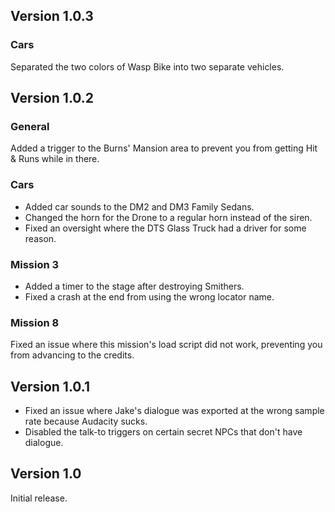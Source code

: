 ## Version 1.0.3
### Cars
Separated the two colors of Wasp Bike into two separate vehicles.

## Version 1.0.2
### General
Added a trigger to the Burns' Mansion area to prevent you from getting Hit & Runs while in there.

### Cars

- Added car sounds to the DM2 and DM3 Family Sedans.
- Changed the horn for the Drone to a regular horn instead of the siren.
- Fixed an oversight where the DTS Glass Truck had a driver for some reason.

### Mission 3

- Added a timer to the stage after destroying Smithers.
- Fixed a crash at the end from using the wrong locator name.

### Mission 8
Fixed an issue where this mission's load script did not work, preventing you from advancing to the credits.

## Version 1.0.1

- Fixed an issue where Jake's dialogue was exported at the wrong sample rate because Audacity sucks.
- Disabled the talk-to triggers on certain secret NPCs that don't have dialogue.

## Version 1.0
Initial release.